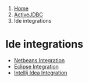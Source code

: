 <ol class=breadcrumb>
   <li><a href=/>Home</a></li>
   <li><a href=/activejdbc>ActiveJDBC</a></li>
   <li class=active>Ide integrations</li>
</ol>
<div class=page-header>
   <h1>Ide integrations <small></small></h1>
</div>


* [Netbeans Integration](netbeansIntegration)
* [Eclipse Integration](eclipseIntegration)
* [Intellij Idea Integration ](intellij_idea_integration)

